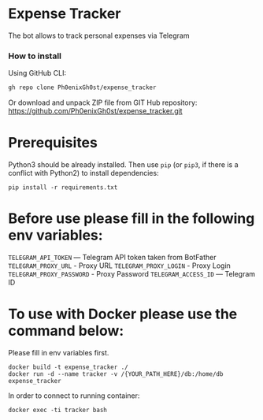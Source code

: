 # Expense Tracker
The bot allows to track personal expenses via Telegram

### How to install
Using GitHub CLI:
```bash
gh repo clone Ph0enixGh0st/expense_tracker
```
Or download and unpack ZIP file from GIT Hub repository: https://github.com/Ph0enixGh0st/expense_tracker.git

# Prerequisites
Python3 should be already installed. 
Then use `pip` (or `pip3`, if there is a conflict with Python2) to install dependencies:
```
pip install -r requirements.txt
```

# Before use please fill in the following env variables:

`TELEGRAM_API_TOKEN` — Telegram API token taken from BotFather
`TELEGRAM_PROXY_URL` - Proxy URL
`TELEGRAM_PROXY_LOGIN` - Proxy Login
`TELEGRAM_PROXY_PASSWORD` - Proxy Password
`TELEGRAM_ACCESS_ID` — Telegram ID


# To use with Docker please use the command below:
Please fill in env variables first.
```
docker build -t expense_tracker ./
docker run -d --name tracker -v /{YOUR_PATH_HERE}/db:/home/db expense_tracker
```

In order to connect to running container:
```
docker exec -ti tracker bash
```

